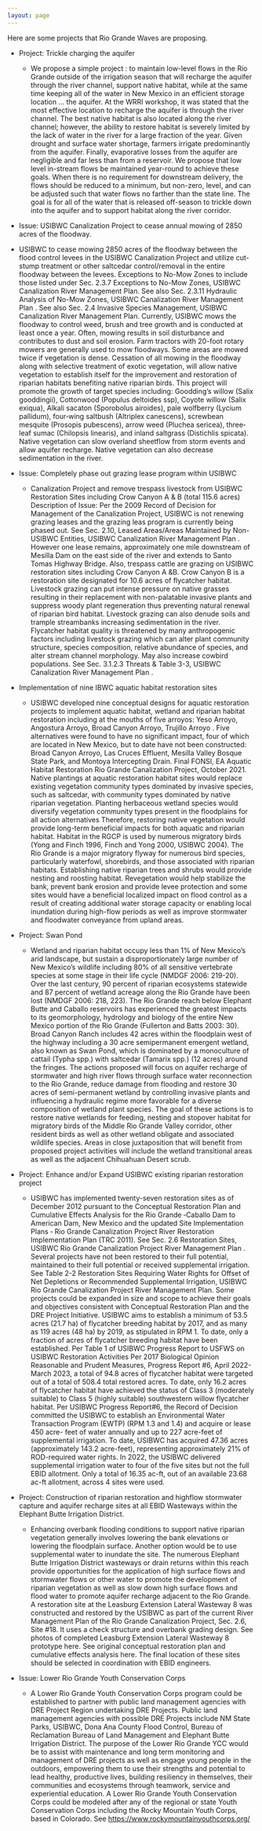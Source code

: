 ```yaml
---
layout: page
---
```


Here are some projects that Rio Grande Waves are proposing. 

- Project: Trickle charging the aquifer
  - We propose a simple project : to maintain low-level flows in the Rio Grande outside of the irrigation season that will recharge the aquifer through the river channel, support native habitat, while at the same time keeping all of the water in New Mexico in an efficient storage location ... the aquifer.  At the WRRI workshop, it was stated that the most effective location to recharge the aquifer is through the river channel. The best native habitat is also located along the river channel; however, the ability to restore habitat is severely limited by the lack of water in the river for a large fraction of the year. Given drought and surface water shortage, farmers irrigate predominantly from the aquifer. Finally, evaporative losses from the aquifer are negligible and far less than from a reservoir.
We propose that low level in-stream flows be maintained year-round to achieve these goals. When there is no requirement for downstream delivery, the flows should be reduced to a minimum, but non-zero, level, and can be adjusted such that water flows no farther than the state line. The goal is for all of the water that is released off-season to trickle down into the aquifer and to support habitat along the river corridor.

- Issue: USIBWC Canalization Project to cease annual mowing of 2850 acres of the floodway.

 - USIBWC to cease mowing 2850 acres of the floodway between the flood control levees in the USIBWC Canalization Project and utilize cut-stump treatment or other saltcedar control/removal in the entire floodway between the levees. Exceptions to No-Mow Zones to include those listed under Sec. 2.3.7 Exceptions to No-Mow Zones, USIBWC Canalization River Management Plan. See also Sec. 2.3.11 Hydraulic Analysis of No-Mow Zones, USIBWC Canalization River Management Plan . See also Sec. 2.4 Invasive Species Management, USIBWC Canalization River Management Plan.  Currently, USIBWC mows the floodway to control weed, brush and tree growth and is conducted at least once a year. Often, mowing results in soil disturbance and contributes to dust and soil erosion. Farm tractors with 20-foot rotary mowers are generally used to mow floodways. Some areas are mowed twice if vegetation is dense.  Cessation of all mowing in the floodway along with selective treatment of exotic vegetation, will allow native vegetation to establish itself for the improvement and restoration of riparian habitats benefiting native riparian birds. This project will promote the growth of target species including: Goodding’s willow (Salix gooddingii), Cottonwood (Populus deltoides ssp), Coyote willow (Salix exiqua), Alkali sacaton (Sporobolus airoides), pale wolfberry (Lycium pallidum), four‐wing saltbush (Altriplex canescens), screwbean mesquite (Prosopis pubescens), arrow weed (Pluchea sericea), three‐leaf sumac (Chilopsis linearis), and inland saltgrass (Distichlis spicata).  Native vegetation can slow overland sheetflow from storm events and allow aquifer recharge.  Native vegetation can also decrease sedimentation in the river. 

- Issue: Completely phase out grazing lease program within USIBWC
  - Canalization Project and remove trespass livestock from USIBWC Restoration Sites including Crow Canyon A &amp; B (total 115.6 acres) Description of Issue: Per the 2009 Record of Decision for Management of the Canalization Project, USIBWC is not renewing grazing leases and the grazing leas program is currently being phased out. See Sec. 2.10, Leased Areas/Areas Maintained by Non-USIBWC Entities, USIBWC Canalization River Management Plan . However one lease remains, approximately one mile downstream of Mesilla Dam on the east side of the river and extends to Santo Tomas Highway Bridge. Also, trespass cattle are grazing on USIBWC restoration sites including Crow Canyon A &amp;B. Crow Canyon B is a restoration site designated for 10.6 acres of flycatcher habitat. Livestock grazing can put intense pressure on native grasses resulting in their replacement with non-palatable invasive plants and suppress woody plant regeneration thus preventing natural renewal of riparian bird habitat. Livestock grazing can also denude soils and trample streambanks increasing sedimentation in the river. Flycatcher habitat quality is threatened by many anthropogenic factors including livestock grazing which can alter plant community structure, species composition, relative abundance of species, and alter stream channel morphology. May also increase cowbird populations. See Sec. 3.1.2.3 Threats &amp; Table 3-3, USIBWC Canalization River Management Plan .

- Implementation of nine IBWC aquatic habitat restoration sites
  - USIBWC developed nine conceptual designs for aquatic restoration projects to implement aquatic habitat, wetland and riparian habitat restoration including at the mouths of five arroyos: Yeso Arroyo, Angostura Arroyo, Broad Canyon Arroyo, Trujillo Arroyo .  Five alternatives were found to have no significant impact, four of which are located in New Mexico, but to date have not been constructed: Broad Canyon Arroyo, Las Cruces Effluent, Mesilla Valley Bosque State Park, and Montoya Intercepting Drain. Final FONSI, EA Aquatic Habitat Restoration Rio Grande Canalization Project, October 2021.  Native plantings at aquatic restoration habitat sites would replace existing vegetation community types dominated by invasive species, such as saltcedar, with community types dominated by native riparian vegetation. Planting herbaceous wetland species would diversify vegetation community types present in the floodplains for all action alternatives Therefore, restoring native vegetation would provide long-term beneficial impacts for both aquatic and riparian habitat.  Habitat in the RGCP is used by numerous migratory birds (Yong and Finch 1996, Finch and Yong 2000, USIBWC 2004). The Rio Grande is a major migratory flyway for numerous bird species, particularly waterfowl, shorebirds, and those associated with riparian habitats.  Establishing native riparian trees and shrubs would provide nesting and roosting habitat.  Revegetation would help stabilize the bank, prevent bank erosion and provide levee protection and some sites would have a beneficial localized impact on flood control as a result of creating additional water storage capacity or enabling local inundation during high-flow periods as well as improve stormwater and floodwater conveyance from upland areas.  

- Project: Swan Pond
  - Wetland and riparian habitat occupy less than 1% of New Mexico’s arid landscape, but sustain a disproportionately large number of New Mexico’s wildlife including 80% of all sensitive vertebrate species at some stage in their life cycle (NMDGF 2006: 219-20).  Over the last century, 90 percent of riparian ecosystems statewide and 87 percent of wetland acreage along the Rio Grande have been lost (NMDGF 2006: 218, 223). The Rio Grande reach below Elephant Butte and Caballo reservoirs has experienced the greatest impacts to its geomorphology, hydrology and biology of the entire New Mexico portion of the Rio Grande (Fullerton and Batts 2003: 30).  Broad Canyon Ranch includes 42 acres within the floodplain west of the highway including a 30 acre semipermanent emergent wetland, also known as Swan Pond, which is dominated by a monoculture of cattail (Typha spp.) with saltcedar (Tamarix spp.) (12 acres) around the fringes. The actions proposed will focus on aquifer recharge of stormwater and high river flows through surface water reconnection to the Rio Grande, reduce damage from flooding and restore 30 acres of semi-permanent wetland by controlling invasive plants and influencing a hydraulic regime more favorable for a diverse composition of wetland plant species. The goal of these actions is to restore native wetlands for feeding, nesting and stopover habitat for migratory birds of the Middle Rio Grande Valley corridor, other resident birds as well as other wetland obligate and associated wildlife species. Areas in close juxtaposition that will benefit from proposed project activities will include the wetland transitional areas as well as the adjacent Chihuahuan Desert scrub.

- Project: Enhance and/or Expand USIBWC existing riparian restoration project
  - USIBWC has implemented twenty-seven restoration sites as of December 2012 pursuant to the Conceptual Restoration Plan and Cumulative Effects Analysis for the Rio Grande ‐Caballo Dam to American Dam, New Mexico and the updated Site Implementation Plans ‐ Rio Grande Canalization Project River Restoration Implementation Plan (TRC 2011). See Sec. 2.6 Restoration Sites, USIBWC Rio Grande Canalization Project River Management Plan .  Several projects have not been restored to their full potential, maintained to their full potential or received supplemental irrigation. See Table 2-2 Restoration Sites Requiring Water Rights for Offset of Net Depletions or Recommended Supplemental Irrigation, USIBWC Rio Grande Canalization Project River Management Plan. Some projects could be expanded in size and scope to achieve their goals and objectives consistent with Conceptual Restoration Plan and the DRE Project Initiative. USIBWC aims to establish a minimum of 53.5 acres (21.7 ha) of flycatcher breeding habitat by 2017, and as many as 119 acres (48 ha) by 2019, as stipulated in RPM 1. To date, only a fraction of acres of flycatcher breeding habitat have been established.  Per Table 1 of USIBWC Progress Report to USFWS on USIBWC Restoration Activities Per 2017 Biological Opinion Reasonable and Prudent Measures, Progress Report #6, April 2022- March 2023, a total of 94.8 acres of flycatcher habitat were targeted out of a total of 508.4 total restored acres. To date, only 16.2 acres of flycatcher habitat have achieved the status of Class 3 (moderately suitable) to Class 5 (highly suitable) southwestern willow flycatcher habitat.  Per USIBWC Progress Report#6, the Record of Decision committed the USIBWC to establish an Environmental Water Transaction Program (EWTP) (RPM 1.3 and 1.4) and acquire or lease 450 acre- feet of water annually and up to 227 acre-feet of supplemental irrigation. To date, USIBWC has acquired 47.36 acres (approximately 143.2 acre-feet), representing approximately 21% of ROD-required water rights.  In 2022, the USIBWC delivered supplemental irrigation water to four of the five sites but not the full EBID allotment. Only a total of 16.35 ac-ft, out of an available 23.68 ac-ft allotment, across 4 sites were used.

- Project: Construction of riparian restoration and highflow stormwater capture and aquifer recharge sites at all EBID Wasteways within the Elephant Butte Irrigation
District.
  - Enhancing overbank flooding conditions to support native riparian vegetation generally involves lowering the bank elevations or lowering the floodplain surface. Another option would be to use supplemental water to inundate the site. The numerous Elephant Butte Irrigation District wasteways or drain returns within this reach provide opportunities for the application of high surface flows and stormwater flows or other water to promote the development of riparian vegetation as well as slow down high surface flows and flood water to promote aquifer recharge adjacent to the Rio Grande. A restoration site at the Leasburg Extension Lateral Wasteway 8 was constructed and restored by the USIBWC as part of the current River Management Plan of the Rio Grande Canalization Project, Sec. 2.6, Site #18. It uses a check structure and overbank grading design. See photos of completed Leasburg Extension Lateral Wasteway 8 prototype here. See original conceptual restoration plan and cumulative effects analysis here. The final location of these sites should be selected in coordination with EBID engineers.

- Issue: Lower Rio Grande Youth Conservation Corps
  - A Lower Rio Grande Youth Conservation Corps program could be established to partner with public land management agencies with DRE Project Region undertaking DRE Projects. Public land management agencies with possible DRE Projects include NM State Parks, USIBWC, Dona Ana County Flood Control, Bureau of Reclamation Bureau of Land Management and Elephant Butte Irrigation District. The purpose of the Lower Rio Grande YCC would be to assist with maintenance and long term monitoring and management of DRE projects as well as engage young people in the outdoors, empowering them to use their strengths and potential to lead healthy, productive lives, building resiliency in themselves, their communities and ecosystems through teamwork, service and experiential education. A Lower Rio Grande Youth Conservation Corps could be modeled after any of the regional or state Youth Conservation Corps including the Rocky Mountain Youth Corps, based in Colorado. See https://www.rockymountainyouthcorps.org/
